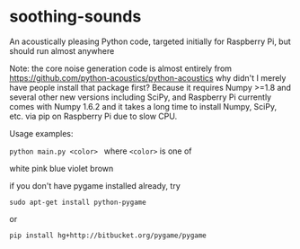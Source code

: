 # soothing-sounds
An acoustically pleasing Python code, targeted initially for Raspberry Pi, but should run almost anywhere

Note: the core noise generation code is almost entirely from 
https://github.com/python-acoustics/python-acoustics
why didn't I merely have people install that package first? Because it requires Numpy >=1.8 and several other new versions including SciPy, and Raspberry Pi currently comes with Numpy 1.6.2 and it takes a long time to install Numpy, SciPy, etc. via pip on Raspberry Pi due to slow CPU.


Usage examples:

```python main.py <color> ```
where ```<color>``` is one of

white  pink blue violet brown

if you don't have pygame installed already, try
```
sudo apt-get install python-pygame
```
or
```
pip install hg+http://bitbucket.org/pygame/pygame
```



